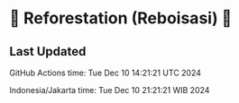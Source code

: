 
# 🌳 Reforestation (Reboisasi) 🌲

## Last Updated

GitHub Actions time: Tue Dec 10 14:21:21 UTC 2024

Indonesia/Jakarta time: Tue Dec 10 21:21:21 WIB 2024
